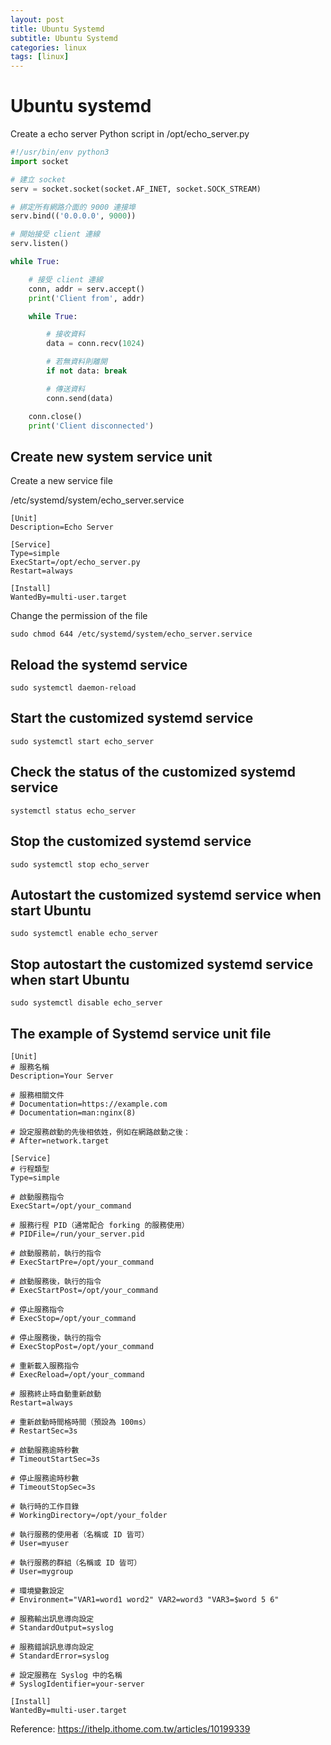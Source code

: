 ```yaml
---
layout: post
title: Ubuntu Systemd
subtitle: Ubuntu Systemd
categories: linux
tags: [linux]
---
```


# Ubuntu systemd

Create a echo server Python script in /opt/echo_server.py

```python
#!/usr/bin/env python3
import socket

# 建立 socket
serv = socket.socket(socket.AF_INET, socket.SOCK_STREAM)

# 綁定所有網路介面的 9000 連接埠
serv.bind(('0.0.0.0', 9000))

# 開始接受 client 連線
serv.listen()

while True:

    # 接受 client 連線
    conn, addr = serv.accept()
    print('Client from', addr)

    while True:

        # 接收資料
        data = conn.recv(1024)

        # 若無資料則離開
        if not data: break

        # 傳送資料
        conn.send(data)

    conn.close()
    print('Client disconnected')
```

## Create new system service unit

Create a new service file

/etc/systemd/system/echo_server.service

```linux
[Unit]
Description=Echo Server

[Service]
Type=simple
ExecStart=/opt/echo_server.py
Restart=always

[Install]
WantedBy=multi-user.target
```

Change the permission of the file

```linux
sudo chmod 644 /etc/systemd/system/echo_server.service
```

## Reload the systemd service

```linux
sudo systemctl daemon-reload
```

## Start the customized systemd service

```linux
sudo systemctl start echo_server
```

## Check the status of the customized systemd service

```linux
systemctl status echo_server
```

## Stop the customized systemd service

```linux
sudo systemctl stop echo_server
```

## Autostart the customized systemd service when start Ubuntu 

```linux
sudo systemctl enable echo_server
```

## Stop autostart the customized systemd service when start Ubuntu

```linux
sudo systemctl disable echo_server
```

## The example of Systemd service unit file

```linux
[Unit]
# 服務名稱
Description=Your Server

# 服務相關文件
# Documentation=https://example.com
# Documentation=man:nginx(8)

# 設定服務啟動的先後相依姓，例如在網路啟動之後：
# After=network.target

[Service]
# 行程類型
Type=simple

# 啟動服務指令
ExecStart=/opt/your_command

# 服務行程 PID（通常配合 forking 的服務使用）
# PIDFile=/run/your_server.pid

# 啟動服務前，執行的指令
# ExecStartPre=/opt/your_command

# 啟動服務後，執行的指令
# ExecStartPost=/opt/your_command

# 停止服務指令
# ExecStop=/opt/your_command

# 停止服務後，執行的指令
# ExecStopPost=/opt/your_command

# 重新載入服務指令
# ExecReload=/opt/your_command

# 服務終止時自動重新啟動
Restart=always

# 重新啟動時間格時間（預設為 100ms）
# RestartSec=3s

# 啟動服務逾時秒數
# TimeoutStartSec=3s

# 停止服務逾時秒數
# TimeoutStopSec=3s

# 執行時的工作目錄
# WorkingDirectory=/opt/your_folder

# 執行服務的使用者（名稱或 ID 皆可）
# User=myuser

# 執行服務的群組（名稱或 ID 皆可）
# User=mygroup

# 環境變數設定
# Environment="VAR1=word1 word2" VAR2=word3 "VAR3=$word 5 6"

# 服務輸出訊息導向設定
# StandardOutput=syslog

# 服務錯誤訊息導向設定
# StandardError=syslog

# 設定服務在 Syslog 中的名稱
# SyslogIdentifier=your-server

[Install]
WantedBy=multi-user.target
```

Reference: https://ithelp.ithome.com.tw/articles/10199339